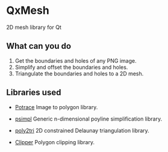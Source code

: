 QxMesh
======

2D mesh library for Qt

What can you do
---------------

1. Get the boundaries and holes of any PNG image.
2. Simplify and offset the boundaries and holes.
3. Triangulate the boundaries and holes to a 2D mesh.

Libraries used
--------------

- [Potrace](http://potrace.sourceforge.net)
Image to polygon library.

- [psimpl](http://psimpl.sourceforge.net/)
Generic n-dimensional poyline simplification library.

- [poly2tri](http://code.google.com/p/poly2tri/)
2D constrained Delaunay triangulation library.

- [Clipper](http://www.angusj.com/delphi/clipper.php)
Polygon clipping library.



